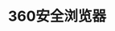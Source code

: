 ﻿---
id: 98
title: "360安全浏览器"
weight: 98
version: "13.3.1010.176-1"
updateTime: "2023-11-09T10:27:55"
debName: "http://113.24.212.22:8090/upload/file/browser360-cn-stable_13.3.1010.176-1_loongarch64.deb"
debSize: "102.2 MB"
command: "/usr/bin/browser360-cn-stable"
compatibility: 3
---
